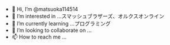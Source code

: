 - 👋 Hi, I’m @matsuoka114514
- 👀 I’m interested in ...スマッシュブラザーズ、オルクスオンライン
- 🌱 I’m currently learning ...プログラミング
- 💞️ I’m looking to collaborate on ...
- 📫 How to reach me ...

<!---
matsuoka114514/matsuoka114514 is a ✨ special ✨ repository because its `README.md` (this file) appears on your GitHub profile.
You can click the Preview link to take a look at your changes.
--->
